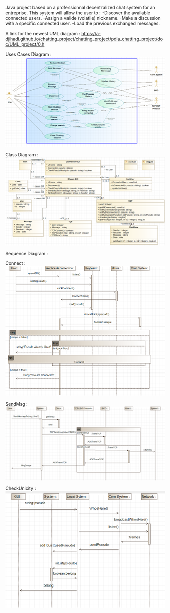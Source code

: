Java project based on a professionnal decentralized chat system for an entreprise.
This system will allow the user to :
  -Discover the available connected users.
  -Assign a valide (volatile) nickname.
  -Make a discussion with a specific connected user.
  -Load the previous exchanged messages.
  
  A link for the newest UML diagram : https://a-djihadi.github.io/chatting_project/chatting_project/pdla_chatting_project/doc/UML_project/0.h

Uses Cases Diagram :
![alt text](https://github.com/A-Djihadi/chatting_project/blob/master/chatting_project/pdla_chatting_project/pdla_uses_cases_diagram.png?raw=true "Diagram")


Class Diagram :
![alt text](https://github.com/A-Djihadi/chatting_project/blob/master/chatting_project/pdla_chatting_project/pdla_class_diagram.PNG?raw=true "Diagram")

Sequence Diagram :

Connect :
![alt text](https://github.com/A-Djihadi/chatting_project/blob/master/chatting_project/pdla_chatting_project/sequence1.PNG?raw=true "Diagram")

SendMsg :
![alt text](https://github.com/A-Djihadi/chatting_project/blob/master/chatting_project/pdla_chatting_project/sequence2.PNG?raw=true "Diagram")

CheckUnicity :
![alt text](https://github.com/A-Djihadi/chatting_project/blob/master/chatting_project/pdla_chatting_project/sequence3.PNG?raw=true "Diagram")

